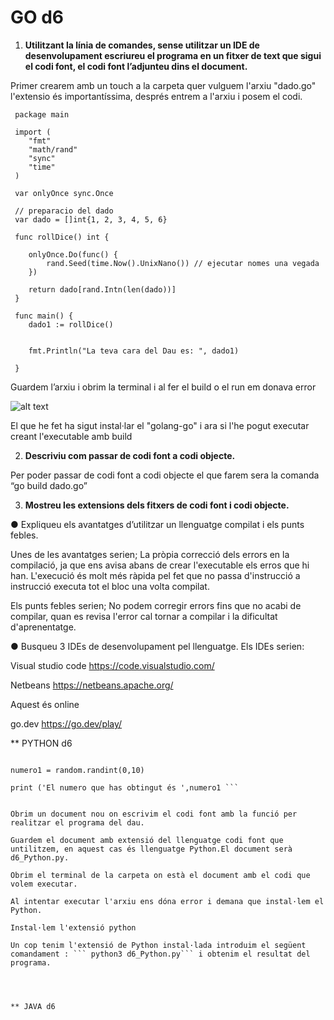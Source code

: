 # GO d6

1.  **Utilitzant la línia de comandes, sense utilitzar un IDE de desenvolupament escriureu el programa en un fitxer de text que sigui el codi font, el codi font l’adjunteu dins el document.**

Primer crearem amb un touch a la carpeta quer vulguem l'arxiu "dado.go"
l'extensio és importantíssima, després entrem a l'arxiu i posem el codi.

```
 package main

 import (
 	"fmt"
 	"math/rand"
 	"sync"
 	"time"
 )

 var onlyOnce sync.Once

 // preparacio del dado   
 var dado = []int{1, 2, 3, 4, 5, 6}

 func rollDice() int {

 	onlyOnce.Do(func() {
 		rand.Seed(time.Now().UnixNano()) // ejecutar nomes una vegada
 	})

 	return dado[rand.Intn(len(dado))]
 }

 func main() {
 	dado1 := rollDice()
 	

 	fmt.Println("La teva cara del Dau es: ", dado1)
 	
 }
```
Guardem l’arxiu i obrim la terminal i al fer el build o el run em donava error 

![alt text](Selecció_074.png)






El que he fet ha sigut instal·lar el "golang-go" i ara si l'he pogut executar creant l'executable amb build













2. **Descriviu com passar de codi font a codi objecte.**


Per poder passar de codi font a codi objecte el que farem sera la comanda “go build dado.go”





3. **Mostreu les extensions dels fitxers de codi font i codi objecte.**




● Expliqueu els avantatges d’utilitzar un llenguatge compilat i els punts febles.

Unes de les avantatges serien; La pròpia correcció dels errors en la compilació, ja que ens avisa abans de crear l'executable els erros que hi han. L'execució és molt més ràpida pel fet que no passa d'instrucció a instrucció executa tot el bloc una volta compilat.

Els punts febles serien; No podem corregir errors fins que no acabi de compilar, quan es revisa l'error cal tornar a compilar i la dificultat d'aprenentatge.





● Busqueu 3 IDEs de desenvolupament pel llenguatge.
Els IDEs serien:

Visual studio code
https://code.visualstudio.com/



Netbeans
https://netbeans.apache.org/



Aquest és online

go.dev
https://go.dev/play/






** PYTHON d6
``` import random
 
numero1 = random.randint(0,10)

print ('El numero que has obtingut és ',numero1 ```


Obrim un document nou on escrivim el codi font amb la funció per realitzar el programa del dau.

Guardem el document amb extensió del llenguatge codi font que untilitzem, en aquest cas és llenguatge Python.El document serà d6_Python.py.

Obrim el terminal de la carpeta on està el document amb el codi que volem executar.

Al intentar executar l'arxiu ens dóna error i demana que instal·lem el Python.

Instal·lem l'extensió python

Un cop tenim l'extensió de Python instal·lada introduim el següent comandament : ``` python3 d6_Python.py``` i obtenim el resultat del programa.




** JAVA d6
